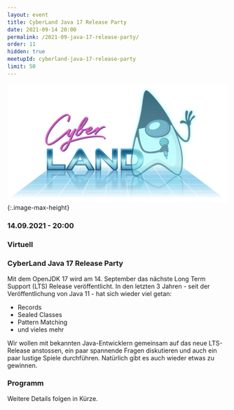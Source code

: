 ```yaml
---
layout: event
title: CyberLand Java 17 Release Party
date: 2021-09-14 20:00
permalink: /2021-09-java-17-release-party/
order: 11
hidden: true
meetupId: cyberland-java-17-release-party
limit: 50
---
```


![Logo](/assets/logo/cyberland_light_bg.png){:.image-max-height}

### <i class="fas fa-lg fa-calendar"></i> 14.09.2021 - 20:00

### <i class="fas fa-lg fa-globe"></i> Virtuell

### <i class="fas fa-lg fa-tv"></i> CyberLand Java 17 Release Party

Mit dem OpenJDK 17 wird am 14. September das nächste Long Term Support (LTS) Release veröffentlicht. In den letzten 3 Jahren - seit der Veröffentlichung von Java 11 - hat sich wieder viel getan:

* Records
* Sealed Classes
* Pattern Matching
* und vieles mehr

Wir wollen mit bekannten Java-Entwicklern gemeinsam auf das neue LTS-Release anstossen, ein paar spannende Fragen diskutieren und auch ein paar lustige Spiele durchführen. Natürlich gibt es auch wieder etwas zu gewinnen. 


### Programm

Weitere Details folgen in Kürze.  
